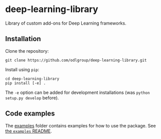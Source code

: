 # deep-learning-library

Library of custom add-ons for Deep Learning frameworks.


## Installation

Clone the repository:

    git clone https://github.com/odlgroup/deep-learning-library.git

Install using `pip`:

    cd deep-learning-library
    pip install [-e] .

The `-e` option can be added for development installations (was `python setup.py develop` before).

## Code examples

The [examples](examples) folder contains examples for how to use the package. See [the `examples` README](examples/README.md).
